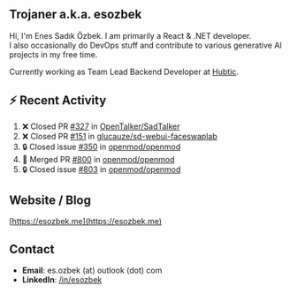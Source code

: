 ##  Trojaner a.k.a. esozbek
Hi, I'm Enes Sadık Özbek. I am primarily a React & .NET developer.  
I also occasionally do DevOps stuff and contribute to various generative AI projects in my free time.

Currently working as Team Lead Backend Developer at [Hubtic](https://hubtic.com/).

## :zap: Recent Activity

<!--START_SECTION:activity-->
1. ❌ Closed PR [#327](https://github.com/OpenTalker/SadTalker/pull/327) in [OpenTalker/SadTalker](https://github.com/OpenTalker/SadTalker)
2. ❌ Closed PR [#151](https://github.com/glucauze/sd-webui-faceswaplab/pull/151) in [glucauze/sd-webui-faceswaplab](https://github.com/glucauze/sd-webui-faceswaplab)
3. 🔒 Closed issue [#350](https://github.com/openmod/openmod/issues/350) in [openmod/openmod](https://github.com/openmod/openmod)
4. 🎉 Merged PR [#800](https://github.com/openmod/openmod/pull/800) in [openmod/openmod](https://github.com/openmod/openmod)
5. 🔒 Closed issue [#803](https://github.com/openmod/openmod/issues/803) in [openmod/openmod](https://github.com/openmod/openmod)
<!--END_SECTION:activity-->

## Website / Blog
[https://esozbek.me](https://esozbek.me)

## Contact
- **Email**: es.ozbek (at) outlook (dot) com
- **LinkedIn**: [/in/esozbek](https://linkedin.com/in/esozbek)
